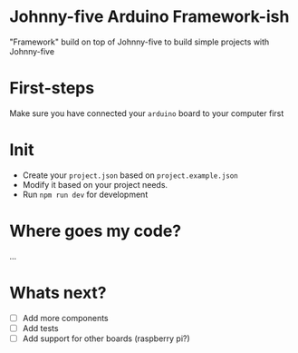 Johnny-five Arduino Framework-ish
===================================

"Framework" build on top of Johnny-five to build simple projects with Johnny-five

# First-steps
Make sure you have connected your `arduino` board to your computer first

# Init
- Create your `project.json` based on `project.example.json`
- Modify it based on your project needs.
- Run `npm run dev` for development

# Where goes my code?
...

# Whats next?
- [ ] Add more components
- [ ] Add tests
- [ ] Add support for other boards (raspberry pi?) 